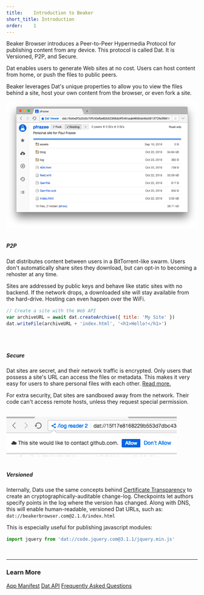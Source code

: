 ```yaml
---
title:    Introduction to Beaker
short_title: Introduction
order:    1
---
```


Beaker Browser introduces a Peer-to-Peer Hypermedia Protocol for publishing content from any device.
This protocol is called Dat.
It is Versioned, P2P, and Secure.

Dat enables users to generate Web sites at no cost.
Users can host content from home, or push the files to public peers.

Beaker leverages Dat's unique properties to allow you to view the files behind a site, host your own content from the browser, or even fork a site.

<img src="/img/screenshot-dat-viewer.png">
<br>
<br>

<div class="apis">
  <div class="api">
    <div class="orb"><i class="fa fa-share-alt" aria-hidden="true"></i></div>
    <h5>P2P</h5>
  </div>
</div>

Dat distributes content between users in a BitTorrent-like swarm.
Users don't automatically share sites they download, but can opt-in to becoming a rehoster at any time.

Sites are addressed by public keys and behave like static sites with no backend.
If the network drops, a downloaded site will stay available from the hard-drive.
Hosting can even happen over the WiFi.

```javascript
// Create a site with the Web API
var archiveURL = await dat.createArchive({ title: 'My Site' })
dat.writeFile(archiveURL + 'index.html', '<h1>Hello!</h1>')
```

<br>
<br>

<div class="apis">
  <div class="api">
    <div class="orb"><i class="fa fa-lock" aria-hidden="true"></i></div>
    <h5>Secure</h5>
  </div>
</div>

Dat sites are secret, and their network traffic is encrypted.
Only users that possess a site's URL can access the files or metadata.
This makes it very easy for users to share personal files with each other.
[Read more.](/docs/dat/intro.html#security-properties)

For extra security, Dat sites are sandboxed away from the network.
Their code can't access remote hosts, unless they request special permission.

<br>
<img class="bordered centered" src="/img/screenshot-request-network.png">
<br>
<br>

<div class="apis">
  <div class="api">
    <div class="orb"><i class="fa fa-at" aria-hidden="true"></i></div>
    <h5>Versioned</h5>
  </div>
</div>

Internally, Dats use the same concepts behind [Certificate Transparency](https://www.certificate-transparency.org/) to create an cryptographically-auditable change-log.
Checkpoints let authors specify points in the log where the version has changed.
Along with DNS, this will enable human-readable, versioned Dat URLs, such as: `dat://beakerbrowser.com@2.1.0/index.html`

This is especially useful for publishing javascript modules:

```javascript
import jquery from 'dat://code.jquery.com@3.1.1/jquery.min.js'
```

<br>
<hr class="nomargin">

### Learn More

<a class="btn btn-block" href="/docs/apis/manifest.html"><i class="fa fa-map-o" aria-hidden="true"></i> App Manifest</a>
<a class="btn btn-block" href="/docs/apis/dat.html"><i class="fa fa-share-alt" aria-hidden="true"></i> Dat API</a>
<a class="btn btn-block" href="/docs/faq.html"><i class="fa fa-question-circle" aria-hidden="true"></i> Frequently Asked Questions</a>